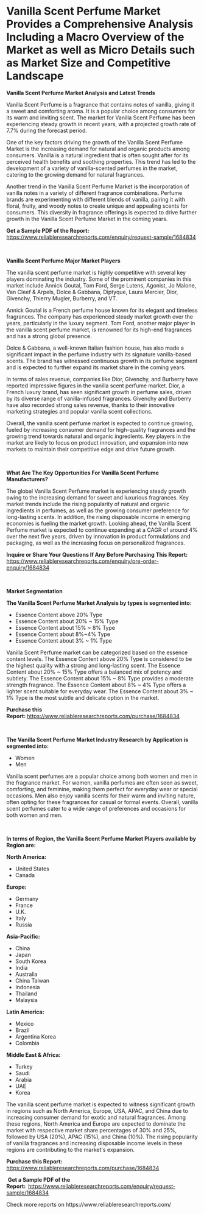 <p><h1>Vanilla Scent Perfume Market Provides a Comprehensive Analysis Including a Macro Overview of the Market as well as Micro Details such as Market Size and Competitive Landscape</h1></p><p><strong>Vanilla Scent Perfume Market Analysis and Latest Trends</strong></p>
<p><p>Vanilla Scent Perfume is a fragrance that contains notes of vanilla, giving it a sweet and comforting aroma. It is a popular choice among consumers for its warm and inviting scent. The market for Vanilla Scent Perfume has been experiencing steady growth in recent years, with a projected growth rate of 7.7% during the forecast period. </p><p>One of the key factors driving the growth of the Vanilla Scent Perfume Market is the increasing demand for natural and organic products among consumers. Vanilla is a natural ingredient that is often sought after for its perceived health benefits and soothing properties. This trend has led to the development of a variety of vanilla-scented perfumes in the market, catering to the growing demand for natural fragrances.</p><p>Another trend in the Vanilla Scent Perfume Market is the incorporation of vanilla notes in a variety of different fragrance combinations. Perfume brands are experimenting with different blends of vanilla, pairing it with floral, fruity, and woody notes to create unique and appealing scents for consumers. This diversity in fragrance offerings is expected to drive further growth in the Vanilla Scent Perfume Market in the coming years.</p></p>
<p><strong>Get a Sample PDF of the Report:&nbsp;</strong> <a href="https://www.reliableresearchreports.com/enquiry/request-sample/1684834">https://www.reliableresearchreports.com/enquiry/request-sample/1684834</a></p>
<p>&nbsp;</p>
<p><strong>Vanilla Scent Perfume Major Market Players</strong></p>
<p><p>The vanilla scent perfume market is highly competitive with several key players dominating the industry. Some of the prominent companies in this market include Annick Goutal, Tom Ford, Serge Lutens, Agonist, Jo Malone, Van Cleef & Arpels, Dolce & Gabbana, Diptyque, Laura Mercier, Dior, Givenchy, Thierry Mugler, Burberry, and VT.</p><p>Annick Goutal is a French perfume house known for its elegant and timeless fragrances. The company has experienced steady market growth over the years, particularly in the luxury segment. Tom Ford, another major player in the vanilla scent perfume market, is renowned for its high-end fragrances and has a strong global presence.</p><p>Dolce & Gabbana, a well-known Italian fashion house, has also made a significant impact in the perfume industry with its signature vanilla-based scents. The brand has witnessed continuous growth in its perfume segment and is expected to further expand its market share in the coming years.</p><p>In terms of sales revenue, companies like Dior, Givenchy, and Burberry have reported impressive figures in the vanilla scent perfume market. Dior, a French luxury brand, has seen significant growth in perfume sales, driven by its diverse range of vanilla-infused fragrances. Givenchy and Burberry have also recorded strong sales revenue, thanks to their innovative marketing strategies and popular vanilla scent collections.</p><p>Overall, the vanilla scent perfume market is expected to continue growing, fueled by increasing consumer demand for high-quality fragrances and the growing trend towards natural and organic ingredients. Key players in the market are likely to focus on product innovation, and expansion into new markets to maintain their competitive edge and drive future growth.</p></p>
<p>&nbsp;</p>
<p><strong>What Are The Key Opportunities For Vanilla Scent Perfume Manufacturers?</strong></p>
<p><p>The global Vanilla Scent Perfume market is experiencing steady growth owing to the increasing demand for sweet and luxurious fragrances. Key market trends include the rising popularity of natural and organic ingredients in perfumes, as well as the growing consumer preference for long-lasting scents. In addition, the rising disposable income in emerging economies is fueling the market growth. Looking ahead, the Vanilla Scent Perfume market is expected to continue expanding at a CAGR of around 4% over the next five years, driven by innovation in product formulations and packaging, as well as the increasing focus on personalized fragrances.</p></p>
<p><strong>Inquire or Share Your Questions If Any Before Purchasing This Report:</strong> <a href="https://www.reliableresearchreports.com/enquiry/pre-order-enquiry/1684834">https://www.reliableresearchreports.com/enquiry/pre-order-enquiry/1684834</a></p>
<p>&nbsp;</p>
<p><strong>Market Segmentation</strong></p>
<p><strong>The Vanilla Scent Perfume Market Analysis by types is segmented into:</strong></p>
<p><ul><li>Essence Content above 20% Type</li><li>Essence Content about 20% ~ 15% Type</li><li>Essence Content about 15% ~ 8% Type</li><li>Essence Content about 8%~4% Type</li><li>Essence Content about 3% ~ 1% Type</li></ul></p>
<p><p>Vanilla Scent Perfume market can be categorized based on the essence content levels. The Essence Content above 20% Type is considered to be the highest quality with a strong and long-lasting scent. The Essence Content about 20% ~ 15% Type offers a balanced mix of potency and subtlety. The Essence Content about 15% ~ 8% Type provides a moderate strength fragrance. The Essence Content about 8% ~ 4% Type offers a lighter scent suitable for everyday wear. The Essence Content about 3% ~ 1% Type is the most subtle and delicate option in the market.</p></p>
<p><strong>Purchase this Report:&nbsp;</strong><a href="https://www.reliableresearchreports.com/purchase/1684834">https://www.reliableresearchreports.com/purchase/1684834</a></p>
<p>&nbsp;</p>
<p><strong>The Vanilla Scent Perfume Market Industry Research by Application is segmented into:</strong></p>
<p><ul><li>Women</li><li>Men</li></ul></p>
<p><p>Vanilla scent perfumes are a popular choice among both women and men in the fragrance market. For women, vanilla perfumes are often seen as sweet, comforting, and feminine, making them perfect for everyday wear or special occasions. Men also enjoy vanilla scents for their warm and inviting nature, often opting for these fragrances for casual or formal events. Overall, vanilla scent perfumes cater to a wide range of preferences and occasions for both women and men.</p></p>
<p>&nbsp;</p>
<p><strong>In terms of Region, the Vanilla Scent Perfume Market Players available by Region are:</strong></p>
<p>
    <p> <strong> North America: </strong>
        <ul>
            <li>United States</li>
            <li>Canada</li>
        </ul>
        </p> 
    <p> <strong> Europe: </strong>
        <ul>
            <li>Germany</li>
            <li>France</li>
            <li>U.K.</li>
            <li>Italy</li>
            <li>Russia</li>
        </ul>
        </p> 
    <p> <strong> Asia-Pacific: </strong>
        <ul>
            <li>China</li>
            <li>Japan</li>
            <li>South Korea</li>
            <li>India</li>
            <li>Australia</li>
            <li>China Taiwan</li>
            <li>Indonesia</li>
            <li>Thailand</li>
            <li>Malaysia</li>
        </ul>
        </p> 
    <p> <strong> Latin America: </strong>
        <ul>
            <li>Mexico</li>
            <li>Brazil</li>
            <li>Argentina Korea</li>
            <li>Colombia</li>
        </ul>
        </p> 
    <p> <strong> Middle East & Africa: </strong>
        <ul>
            <li>Turkey</li>
            <li>Saudi</li>
            <li>Arabia</li>
            <li>UAE</li>
            <li>Korea</li>
        </ul>
    </p>
    </p>
<p><p>The vanilla scent perfume market is expected to witness significant growth in regions such as North America, Europe, USA, APAC, and China due to increasing consumer demand for exotic and natural fragrances. Among these regions, North America and Europe are expected to dominate the market with respective market share percentages of 30% and 25%, followed by USA (20%), APAC (15%), and China (10%). The rising popularity of vanilla fragrances and increasing disposable income levels in these regions are contributing to the market's expansion.</p></p>
<p><strong>Purchase this Report: </strong><a href="https://www.reliableresearchreports.com/purchase/1684834">https://www.reliableresearchreports.com/purchase/1684834</a></p>
<p>&nbsp;<strong>Get a Sample PDF of the Report:&nbsp;&nbsp;</strong><a href="https://www.reliableresearchreports.com/enquiry/request-sample/1684834">https://www.reliableresearchreports.com/enquiry/request-sample/1684834</a></p>
<p><strong></strong></p>
<p>Check more reports on https://www.reliableresearchreports.com/</p>